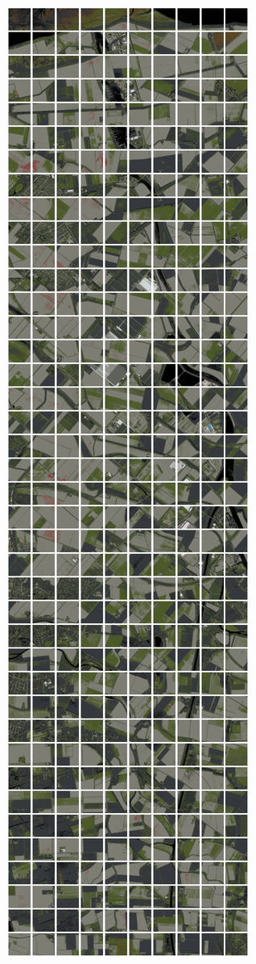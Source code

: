 <html>
<div>
<img src="https://github.com/HakkaTjakka/NL_TILE_MAP/blob/main/18/605/-1039/r.6050.-10390.png" height="44" width="44">
<img src="https://github.com/HakkaTjakka/NL_TILE_MAP/blob/main/18/605/-1039/r.6051.-10390.png" height="44" width="44">
<img src="https://github.com/HakkaTjakka/NL_TILE_MAP/blob/main/18/605/-1039/r.6052.-10390.png" height="44" width="44">
<img src="https://github.com/HakkaTjakka/NL_TILE_MAP/blob/main/18/605/-1039/r.6053.-10390.png" height="44" width="44">
<img src="https://github.com/HakkaTjakka/NL_TILE_MAP/blob/main/18/605/-1039/r.6054.-10390.png" height="44" width="44">
<img src="https://github.com/HakkaTjakka/NL_TILE_MAP/blob/main/18/605/-1039/r.6055.-10390.png" height="44" width="44">
<img src="https://github.com/HakkaTjakka/NL_TILE_MAP/blob/main/18/605/-1039/r.6056.-10390.png" height="44" width="44">
<img src="https://github.com/HakkaTjakka/NL_TILE_MAP/blob/main/18/605/-1039/r.6057.-10390.png" height="44" width="44">
<img src="https://github.com/HakkaTjakka/NL_TILE_MAP/blob/main/18/605/-1039/r.6058.-10390.png" height="44" width="44">
<img src="https://github.com/HakkaTjakka/NL_TILE_MAP/blob/main/18/605/-1039/r.6059.-10390.png" height="44" width="44">
<img src="https://github.com/HakkaTjakka/NL_TILE_MAP/blob/main/18/606/-1039/r.6060.-10390.png" height="44" width="44">
<img src="https://github.com/HakkaTjakka/NL_TILE_MAP/blob/main/18/606/-1039/r.6061.-10390.png" height="44" width="44">
<img src="https://github.com/HakkaTjakka/NL_TILE_MAP/blob/main/18/606/-1039/r.6062.-10390.png" height="44" width="44">
<img src="https://github.com/HakkaTjakka/NL_TILE_MAP/blob/main/18/606/-1039/r.6063.-10390.png" height="44" width="44">
<img src="https://github.com/HakkaTjakka/NL_TILE_MAP/blob/main/18/606/-1039/r.6064.-10390.png" height="44" width="44">
<img src="https://github.com/HakkaTjakka/NL_TILE_MAP/blob/main/18/606/-1039/r.6065.-10390.png" height="44" width="44">
<img src="https://github.com/HakkaTjakka/NL_TILE_MAP/blob/main/18/606/-1039/r.6066.-10390.png" height="44" width="44">
<img src="https://github.com/HakkaTjakka/NL_TILE_MAP/blob/main/18/606/-1039/r.6067.-10390.png" height="44" width="44">
<img src="https://github.com/HakkaTjakka/NL_TILE_MAP/blob/main/18/606/-1039/r.6068.-10390.png" height="44" width="44">
<img src="https://github.com/HakkaTjakka/NL_TILE_MAP/blob/main/18/606/-1039/r.6069.-10390.png" height="44" width="44">
<br>
<img src="https://github.com/HakkaTjakka/NL_TILE_MAP/blob/main/18/605/-1039/r.6050.-10389.png" height="44" width="44">
<img src="https://github.com/HakkaTjakka/NL_TILE_MAP/blob/main/18/605/-1039/r.6051.-10389.png" height="44" width="44">
<img src="https://github.com/HakkaTjakka/NL_TILE_MAP/blob/main/18/605/-1039/r.6052.-10389.png" height="44" width="44">
<img src="https://github.com/HakkaTjakka/NL_TILE_MAP/blob/main/18/605/-1039/r.6053.-10389.png" height="44" width="44">
<img src="https://github.com/HakkaTjakka/NL_TILE_MAP/blob/main/18/605/-1039/r.6054.-10389.png" height="44" width="44">
<img src="https://github.com/HakkaTjakka/NL_TILE_MAP/blob/main/18/605/-1039/r.6055.-10389.png" height="44" width="44">
<img src="https://github.com/HakkaTjakka/NL_TILE_MAP/blob/main/18/605/-1039/r.6056.-10389.png" height="44" width="44">
<img src="https://github.com/HakkaTjakka/NL_TILE_MAP/blob/main/18/605/-1039/r.6057.-10389.png" height="44" width="44">
<img src="https://github.com/HakkaTjakka/NL_TILE_MAP/blob/main/18/605/-1039/r.6058.-10389.png" height="44" width="44">
<img src="https://github.com/HakkaTjakka/NL_TILE_MAP/blob/main/18/605/-1039/r.6059.-10389.png" height="44" width="44">
<img src="https://github.com/HakkaTjakka/NL_TILE_MAP/blob/main/18/606/-1039/r.6060.-10389.png" height="44" width="44">
<img src="https://github.com/HakkaTjakka/NL_TILE_MAP/blob/main/18/606/-1039/r.6061.-10389.png" height="44" width="44">
<img src="https://github.com/HakkaTjakka/NL_TILE_MAP/blob/main/18/606/-1039/r.6062.-10389.png" height="44" width="44">
<img src="https://github.com/HakkaTjakka/NL_TILE_MAP/blob/main/18/606/-1039/r.6063.-10389.png" height="44" width="44">
<img src="https://github.com/HakkaTjakka/NL_TILE_MAP/blob/main/18/606/-1039/r.6064.-10389.png" height="44" width="44">
<img src="https://github.com/HakkaTjakka/NL_TILE_MAP/blob/main/18/606/-1039/r.6065.-10389.png" height="44" width="44">
<img src="https://github.com/HakkaTjakka/NL_TILE_MAP/blob/main/18/606/-1039/r.6066.-10389.png" height="44" width="44">
<img src="https://github.com/HakkaTjakka/NL_TILE_MAP/blob/main/18/606/-1039/r.6067.-10389.png" height="44" width="44">
<img src="https://github.com/HakkaTjakka/NL_TILE_MAP/blob/main/18/606/-1039/r.6068.-10389.png" height="44" width="44">
<img src="https://github.com/HakkaTjakka/NL_TILE_MAP/blob/main/18/606/-1039/r.6069.-10389.png" height="44" width="44">
<br>
<img src="https://github.com/HakkaTjakka/NL_TILE_MAP/blob/main/18/605/-1039/r.6050.-10388.png" height="44" width="44">
<img src="https://github.com/HakkaTjakka/NL_TILE_MAP/blob/main/18/605/-1039/r.6051.-10388.png" height="44" width="44">
<img src="https://github.com/HakkaTjakka/NL_TILE_MAP/blob/main/18/605/-1039/r.6052.-10388.png" height="44" width="44">
<img src="https://github.com/HakkaTjakka/NL_TILE_MAP/blob/main/18/605/-1039/r.6053.-10388.png" height="44" width="44">
<img src="https://github.com/HakkaTjakka/NL_TILE_MAP/blob/main/18/605/-1039/r.6054.-10388.png" height="44" width="44">
<img src="https://github.com/HakkaTjakka/NL_TILE_MAP/blob/main/18/605/-1039/r.6055.-10388.png" height="44" width="44">
<img src="https://github.com/HakkaTjakka/NL_TILE_MAP/blob/main/18/605/-1039/r.6056.-10388.png" height="44" width="44">
<img src="https://github.com/HakkaTjakka/NL_TILE_MAP/blob/main/18/605/-1039/r.6057.-10388.png" height="44" width="44">
<img src="https://github.com/HakkaTjakka/NL_TILE_MAP/blob/main/18/605/-1039/r.6058.-10388.png" height="44" width="44">
<img src="https://github.com/HakkaTjakka/NL_TILE_MAP/blob/main/18/605/-1039/r.6059.-10388.png" height="44" width="44">
<img src="https://github.com/HakkaTjakka/NL_TILE_MAP/blob/main/18/606/-1039/r.6060.-10388.png" height="44" width="44">
<img src="https://github.com/HakkaTjakka/NL_TILE_MAP/blob/main/18/606/-1039/r.6061.-10388.png" height="44" width="44">
<img src="https://github.com/HakkaTjakka/NL_TILE_MAP/blob/main/18/606/-1039/r.6062.-10388.png" height="44" width="44">
<img src="https://github.com/HakkaTjakka/NL_TILE_MAP/blob/main/18/606/-1039/r.6063.-10388.png" height="44" width="44">
<img src="https://github.com/HakkaTjakka/NL_TILE_MAP/blob/main/18/606/-1039/r.6064.-10388.png" height="44" width="44">
<img src="https://github.com/HakkaTjakka/NL_TILE_MAP/blob/main/18/606/-1039/r.6065.-10388.png" height="44" width="44">
<img src="https://github.com/HakkaTjakka/NL_TILE_MAP/blob/main/18/606/-1039/r.6066.-10388.png" height="44" width="44">
<img src="https://github.com/HakkaTjakka/NL_TILE_MAP/blob/main/18/606/-1039/r.6067.-10388.png" height="44" width="44">
<img src="https://github.com/HakkaTjakka/NL_TILE_MAP/blob/main/18/606/-1039/r.6068.-10388.png" height="44" width="44">
<img src="https://github.com/HakkaTjakka/NL_TILE_MAP/blob/main/18/606/-1039/r.6069.-10388.png" height="44" width="44">
<br>
<img src="https://github.com/HakkaTjakka/NL_TILE_MAP/blob/main/18/605/-1039/r.6050.-10387.png" height="44" width="44">
<img src="https://github.com/HakkaTjakka/NL_TILE_MAP/blob/main/18/605/-1039/r.6051.-10387.png" height="44" width="44">
<img src="https://github.com/HakkaTjakka/NL_TILE_MAP/blob/main/18/605/-1039/r.6052.-10387.png" height="44" width="44">
<img src="https://github.com/HakkaTjakka/NL_TILE_MAP/blob/main/18/605/-1039/r.6053.-10387.png" height="44" width="44">
<img src="https://github.com/HakkaTjakka/NL_TILE_MAP/blob/main/18/605/-1039/r.6054.-10387.png" height="44" width="44">
<img src="https://github.com/HakkaTjakka/NL_TILE_MAP/blob/main/18/605/-1039/r.6055.-10387.png" height="44" width="44">
<img src="https://github.com/HakkaTjakka/NL_TILE_MAP/blob/main/18/605/-1039/r.6056.-10387.png" height="44" width="44">
<img src="https://github.com/HakkaTjakka/NL_TILE_MAP/blob/main/18/605/-1039/r.6057.-10387.png" height="44" width="44">
<img src="https://github.com/HakkaTjakka/NL_TILE_MAP/blob/main/18/605/-1039/r.6058.-10387.png" height="44" width="44">
<img src="https://github.com/HakkaTjakka/NL_TILE_MAP/blob/main/18/605/-1039/r.6059.-10387.png" height="44" width="44">
<img src="https://github.com/HakkaTjakka/NL_TILE_MAP/blob/main/18/606/-1039/r.6060.-10387.png" height="44" width="44">
<img src="https://github.com/HakkaTjakka/NL_TILE_MAP/blob/main/18/606/-1039/r.6061.-10387.png" height="44" width="44">
<img src="https://github.com/HakkaTjakka/NL_TILE_MAP/blob/main/18/606/-1039/r.6062.-10387.png" height="44" width="44">
<img src="https://github.com/HakkaTjakka/NL_TILE_MAP/blob/main/18/606/-1039/r.6063.-10387.png" height="44" width="44">
<img src="https://github.com/HakkaTjakka/NL_TILE_MAP/blob/main/18/606/-1039/r.6064.-10387.png" height="44" width="44">
<img src="https://github.com/HakkaTjakka/NL_TILE_MAP/blob/main/18/606/-1039/r.6065.-10387.png" height="44" width="44">
<img src="https://github.com/HakkaTjakka/NL_TILE_MAP/blob/main/18/606/-1039/r.6066.-10387.png" height="44" width="44">
<img src="https://github.com/HakkaTjakka/NL_TILE_MAP/blob/main/18/606/-1039/r.6067.-10387.png" height="44" width="44">
<img src="https://github.com/HakkaTjakka/NL_TILE_MAP/blob/main/18/606/-1039/r.6068.-10387.png" height="44" width="44">
<img src="https://github.com/HakkaTjakka/NL_TILE_MAP/blob/main/18/606/-1039/r.6069.-10387.png" height="44" width="44">
<br>
<img src="https://github.com/HakkaTjakka/NL_TILE_MAP/blob/main/18/605/-1039/r.6050.-10386.png" height="44" width="44">
<img src="https://github.com/HakkaTjakka/NL_TILE_MAP/blob/main/18/605/-1039/r.6051.-10386.png" height="44" width="44">
<img src="https://github.com/HakkaTjakka/NL_TILE_MAP/blob/main/18/605/-1039/r.6052.-10386.png" height="44" width="44">
<img src="https://github.com/HakkaTjakka/NL_TILE_MAP/blob/main/18/605/-1039/r.6053.-10386.png" height="44" width="44">
<img src="https://github.com/HakkaTjakka/NL_TILE_MAP/blob/main/18/605/-1039/r.6054.-10386.png" height="44" width="44">
<img src="https://github.com/HakkaTjakka/NL_TILE_MAP/blob/main/18/605/-1039/r.6055.-10386.png" height="44" width="44">
<img src="https://github.com/HakkaTjakka/NL_TILE_MAP/blob/main/18/605/-1039/r.6056.-10386.png" height="44" width="44">
<img src="https://github.com/HakkaTjakka/NL_TILE_MAP/blob/main/18/605/-1039/r.6057.-10386.png" height="44" width="44">
<img src="https://github.com/HakkaTjakka/NL_TILE_MAP/blob/main/18/605/-1039/r.6058.-10386.png" height="44" width="44">
<img src="https://github.com/HakkaTjakka/NL_TILE_MAP/blob/main/18/605/-1039/r.6059.-10386.png" height="44" width="44">
<img src="https://github.com/HakkaTjakka/NL_TILE_MAP/blob/main/18/606/-1039/r.6060.-10386.png" height="44" width="44">
<img src="https://github.com/HakkaTjakka/NL_TILE_MAP/blob/main/18/606/-1039/r.6061.-10386.png" height="44" width="44">
<img src="https://github.com/HakkaTjakka/NL_TILE_MAP/blob/main/18/606/-1039/r.6062.-10386.png" height="44" width="44">
<img src="https://github.com/HakkaTjakka/NL_TILE_MAP/blob/main/18/606/-1039/r.6063.-10386.png" height="44" width="44">
<img src="https://github.com/HakkaTjakka/NL_TILE_MAP/blob/main/18/606/-1039/r.6064.-10386.png" height="44" width="44">
<img src="https://github.com/HakkaTjakka/NL_TILE_MAP/blob/main/18/606/-1039/r.6065.-10386.png" height="44" width="44">
<img src="https://github.com/HakkaTjakka/NL_TILE_MAP/blob/main/18/606/-1039/r.6066.-10386.png" height="44" width="44">
<img src="https://github.com/HakkaTjakka/NL_TILE_MAP/blob/main/18/606/-1039/r.6067.-10386.png" height="44" width="44">
<img src="https://github.com/HakkaTjakka/NL_TILE_MAP/blob/main/18/606/-1039/r.6068.-10386.png" height="44" width="44">
<img src="https://github.com/HakkaTjakka/NL_TILE_MAP/blob/main/18/606/-1039/r.6069.-10386.png" height="44" width="44">
<br>
<img src="https://github.com/HakkaTjakka/NL_TILE_MAP/blob/main/18/605/-1039/r.6050.-10385.png" height="44" width="44">
<img src="https://github.com/HakkaTjakka/NL_TILE_MAP/blob/main/18/605/-1039/r.6051.-10385.png" height="44" width="44">
<img src="https://github.com/HakkaTjakka/NL_TILE_MAP/blob/main/18/605/-1039/r.6052.-10385.png" height="44" width="44">
<img src="https://github.com/HakkaTjakka/NL_TILE_MAP/blob/main/18/605/-1039/r.6053.-10385.png" height="44" width="44">
<img src="https://github.com/HakkaTjakka/NL_TILE_MAP/blob/main/18/605/-1039/r.6054.-10385.png" height="44" width="44">
<img src="https://github.com/HakkaTjakka/NL_TILE_MAP/blob/main/18/605/-1039/r.6055.-10385.png" height="44" width="44">
<img src="https://github.com/HakkaTjakka/NL_TILE_MAP/blob/main/18/605/-1039/r.6056.-10385.png" height="44" width="44">
<img src="https://github.com/HakkaTjakka/NL_TILE_MAP/blob/main/18/605/-1039/r.6057.-10385.png" height="44" width="44">
<img src="https://github.com/HakkaTjakka/NL_TILE_MAP/blob/main/18/605/-1039/r.6058.-10385.png" height="44" width="44">
<img src="https://github.com/HakkaTjakka/NL_TILE_MAP/blob/main/18/605/-1039/r.6059.-10385.png" height="44" width="44">
<img src="https://github.com/HakkaTjakka/NL_TILE_MAP/blob/main/18/606/-1039/r.6060.-10385.png" height="44" width="44">
<img src="https://github.com/HakkaTjakka/NL_TILE_MAP/blob/main/18/606/-1039/r.6061.-10385.png" height="44" width="44">
<img src="https://github.com/HakkaTjakka/NL_TILE_MAP/blob/main/18/606/-1039/r.6062.-10385.png" height="44" width="44">
<img src="https://github.com/HakkaTjakka/NL_TILE_MAP/blob/main/18/606/-1039/r.6063.-10385.png" height="44" width="44">
<img src="https://github.com/HakkaTjakka/NL_TILE_MAP/blob/main/18/606/-1039/r.6064.-10385.png" height="44" width="44">
<img src="https://github.com/HakkaTjakka/NL_TILE_MAP/blob/main/18/606/-1039/r.6065.-10385.png" height="44" width="44">
<img src="https://github.com/HakkaTjakka/NL_TILE_MAP/blob/main/18/606/-1039/r.6066.-10385.png" height="44" width="44">
<img src="https://github.com/HakkaTjakka/NL_TILE_MAP/blob/main/18/606/-1039/r.6067.-10385.png" height="44" width="44">
<img src="https://github.com/HakkaTjakka/NL_TILE_MAP/blob/main/18/606/-1039/r.6068.-10385.png" height="44" width="44">
<img src="https://github.com/HakkaTjakka/NL_TILE_MAP/blob/main/18/606/-1039/r.6069.-10385.png" height="44" width="44">
<br>
<img src="https://github.com/HakkaTjakka/NL_TILE_MAP/blob/main/18/605/-1039/r.6050.-10384.png" height="44" width="44">
<img src="https://github.com/HakkaTjakka/NL_TILE_MAP/blob/main/18/605/-1039/r.6051.-10384.png" height="44" width="44">
<img src="https://github.com/HakkaTjakka/NL_TILE_MAP/blob/main/18/605/-1039/r.6052.-10384.png" height="44" width="44">
<img src="https://github.com/HakkaTjakka/NL_TILE_MAP/blob/main/18/605/-1039/r.6053.-10384.png" height="44" width="44">
<img src="https://github.com/HakkaTjakka/NL_TILE_MAP/blob/main/18/605/-1039/r.6054.-10384.png" height="44" width="44">
<img src="https://github.com/HakkaTjakka/NL_TILE_MAP/blob/main/18/605/-1039/r.6055.-10384.png" height="44" width="44">
<img src="https://github.com/HakkaTjakka/NL_TILE_MAP/blob/main/18/605/-1039/r.6056.-10384.png" height="44" width="44">
<img src="https://github.com/HakkaTjakka/NL_TILE_MAP/blob/main/18/605/-1039/r.6057.-10384.png" height="44" width="44">
<img src="https://github.com/HakkaTjakka/NL_TILE_MAP/blob/main/18/605/-1039/r.6058.-10384.png" height="44" width="44">
<img src="https://github.com/HakkaTjakka/NL_TILE_MAP/blob/main/18/605/-1039/r.6059.-10384.png" height="44" width="44">
<img src="https://github.com/HakkaTjakka/NL_TILE_MAP/blob/main/18/606/-1039/r.6060.-10384.png" height="44" width="44">
<img src="https://github.com/HakkaTjakka/NL_TILE_MAP/blob/main/18/606/-1039/r.6061.-10384.png" height="44" width="44">
<img src="https://github.com/HakkaTjakka/NL_TILE_MAP/blob/main/18/606/-1039/r.6062.-10384.png" height="44" width="44">
<img src="https://github.com/HakkaTjakka/NL_TILE_MAP/blob/main/18/606/-1039/r.6063.-10384.png" height="44" width="44">
<img src="https://github.com/HakkaTjakka/NL_TILE_MAP/blob/main/18/606/-1039/r.6064.-10384.png" height="44" width="44">
<img src="https://github.com/HakkaTjakka/NL_TILE_MAP/blob/main/18/606/-1039/r.6065.-10384.png" height="44" width="44">
<img src="https://github.com/HakkaTjakka/NL_TILE_MAP/blob/main/18/606/-1039/r.6066.-10384.png" height="44" width="44">
<img src="https://github.com/HakkaTjakka/NL_TILE_MAP/blob/main/18/606/-1039/r.6067.-10384.png" height="44" width="44">
<img src="https://github.com/HakkaTjakka/NL_TILE_MAP/blob/main/18/606/-1039/r.6068.-10384.png" height="44" width="44">
<img src="https://github.com/HakkaTjakka/NL_TILE_MAP/blob/main/18/606/-1039/r.6069.-10384.png" height="44" width="44">
<br>
<img src="https://github.com/HakkaTjakka/NL_TILE_MAP/blob/main/18/605/-1039/r.6050.-10383.png" height="44" width="44">
<img src="https://github.com/HakkaTjakka/NL_TILE_MAP/blob/main/18/605/-1039/r.6051.-10383.png" height="44" width="44">
<img src="https://github.com/HakkaTjakka/NL_TILE_MAP/blob/main/18/605/-1039/r.6052.-10383.png" height="44" width="44">
<img src="https://github.com/HakkaTjakka/NL_TILE_MAP/blob/main/18/605/-1039/r.6053.-10383.png" height="44" width="44">
<img src="https://github.com/HakkaTjakka/NL_TILE_MAP/blob/main/18/605/-1039/r.6054.-10383.png" height="44" width="44">
<img src="https://github.com/HakkaTjakka/NL_TILE_MAP/blob/main/18/605/-1039/r.6055.-10383.png" height="44" width="44">
<img src="https://github.com/HakkaTjakka/NL_TILE_MAP/blob/main/18/605/-1039/r.6056.-10383.png" height="44" width="44">
<img src="https://github.com/HakkaTjakka/NL_TILE_MAP/blob/main/18/605/-1039/r.6057.-10383.png" height="44" width="44">
<img src="https://github.com/HakkaTjakka/NL_TILE_MAP/blob/main/18/605/-1039/r.6058.-10383.png" height="44" width="44">
<img src="https://github.com/HakkaTjakka/NL_TILE_MAP/blob/main/18/605/-1039/r.6059.-10383.png" height="44" width="44">
<img src="https://github.com/HakkaTjakka/NL_TILE_MAP/blob/main/18/606/-1039/r.6060.-10383.png" height="44" width="44">
<img src="https://github.com/HakkaTjakka/NL_TILE_MAP/blob/main/18/606/-1039/r.6061.-10383.png" height="44" width="44">
<img src="https://github.com/HakkaTjakka/NL_TILE_MAP/blob/main/18/606/-1039/r.6062.-10383.png" height="44" width="44">
<img src="https://github.com/HakkaTjakka/NL_TILE_MAP/blob/main/18/606/-1039/r.6063.-10383.png" height="44" width="44">
<img src="https://github.com/HakkaTjakka/NL_TILE_MAP/blob/main/18/606/-1039/r.6064.-10383.png" height="44" width="44">
<img src="https://github.com/HakkaTjakka/NL_TILE_MAP/blob/main/18/606/-1039/r.6065.-10383.png" height="44" width="44">
<img src="https://github.com/HakkaTjakka/NL_TILE_MAP/blob/main/18/606/-1039/r.6066.-10383.png" height="44" width="44">
<img src="https://github.com/HakkaTjakka/NL_TILE_MAP/blob/main/18/606/-1039/r.6067.-10383.png" height="44" width="44">
<img src="https://github.com/HakkaTjakka/NL_TILE_MAP/blob/main/18/606/-1039/r.6068.-10383.png" height="44" width="44">
<img src="https://github.com/HakkaTjakka/NL_TILE_MAP/blob/main/18/606/-1039/r.6069.-10383.png" height="44" width="44">
<br>
<img src="https://github.com/HakkaTjakka/NL_TILE_MAP/blob/main/18/605/-1039/r.6050.-10382.png" height="44" width="44">
<img src="https://github.com/HakkaTjakka/NL_TILE_MAP/blob/main/18/605/-1039/r.6051.-10382.png" height="44" width="44">
<img src="https://github.com/HakkaTjakka/NL_TILE_MAP/blob/main/18/605/-1039/r.6052.-10382.png" height="44" width="44">
<img src="https://github.com/HakkaTjakka/NL_TILE_MAP/blob/main/18/605/-1039/r.6053.-10382.png" height="44" width="44">
<img src="https://github.com/HakkaTjakka/NL_TILE_MAP/blob/main/18/605/-1039/r.6054.-10382.png" height="44" width="44">
<img src="https://github.com/HakkaTjakka/NL_TILE_MAP/blob/main/18/605/-1039/r.6055.-10382.png" height="44" width="44">
<img src="https://github.com/HakkaTjakka/NL_TILE_MAP/blob/main/18/605/-1039/r.6056.-10382.png" height="44" width="44">
<img src="https://github.com/HakkaTjakka/NL_TILE_MAP/blob/main/18/605/-1039/r.6057.-10382.png" height="44" width="44">
<img src="https://github.com/HakkaTjakka/NL_TILE_MAP/blob/main/18/605/-1039/r.6058.-10382.png" height="44" width="44">
<img src="https://github.com/HakkaTjakka/NL_TILE_MAP/blob/main/18/605/-1039/r.6059.-10382.png" height="44" width="44">
<img src="https://github.com/HakkaTjakka/NL_TILE_MAP/blob/main/18/606/-1039/r.6060.-10382.png" height="44" width="44">
<img src="https://github.com/HakkaTjakka/NL_TILE_MAP/blob/main/18/606/-1039/r.6061.-10382.png" height="44" width="44">
<img src="https://github.com/HakkaTjakka/NL_TILE_MAP/blob/main/18/606/-1039/r.6062.-10382.png" height="44" width="44">
<img src="https://github.com/HakkaTjakka/NL_TILE_MAP/blob/main/18/606/-1039/r.6063.-10382.png" height="44" width="44">
<img src="https://github.com/HakkaTjakka/NL_TILE_MAP/blob/main/18/606/-1039/r.6064.-10382.png" height="44" width="44">
<img src="https://github.com/HakkaTjakka/NL_TILE_MAP/blob/main/18/606/-1039/r.6065.-10382.png" height="44" width="44">
<img src="https://github.com/HakkaTjakka/NL_TILE_MAP/blob/main/18/606/-1039/r.6066.-10382.png" height="44" width="44">
<img src="https://github.com/HakkaTjakka/NL_TILE_MAP/blob/main/18/606/-1039/r.6067.-10382.png" height="44" width="44">
<img src="https://github.com/HakkaTjakka/NL_TILE_MAP/blob/main/18/606/-1039/r.6068.-10382.png" height="44" width="44">
<img src="https://github.com/HakkaTjakka/NL_TILE_MAP/blob/main/18/606/-1039/r.6069.-10382.png" height="44" width="44">
<br>
<img src="https://github.com/HakkaTjakka/NL_TILE_MAP/blob/main/18/605/-1039/r.6050.-10381.png" height="44" width="44">
<img src="https://github.com/HakkaTjakka/NL_TILE_MAP/blob/main/18/605/-1039/r.6051.-10381.png" height="44" width="44">
<img src="https://github.com/HakkaTjakka/NL_TILE_MAP/blob/main/18/605/-1039/r.6052.-10381.png" height="44" width="44">
<img src="https://github.com/HakkaTjakka/NL_TILE_MAP/blob/main/18/605/-1039/r.6053.-10381.png" height="44" width="44">
<img src="https://github.com/HakkaTjakka/NL_TILE_MAP/blob/main/18/605/-1039/r.6054.-10381.png" height="44" width="44">
<img src="https://github.com/HakkaTjakka/NL_TILE_MAP/blob/main/18/605/-1039/r.6055.-10381.png" height="44" width="44">
<img src="https://github.com/HakkaTjakka/NL_TILE_MAP/blob/main/18/605/-1039/r.6056.-10381.png" height="44" width="44">
<img src="https://github.com/HakkaTjakka/NL_TILE_MAP/blob/main/18/605/-1039/r.6057.-10381.png" height="44" width="44">
<img src="https://github.com/HakkaTjakka/NL_TILE_MAP/blob/main/18/605/-1039/r.6058.-10381.png" height="44" width="44">
<img src="https://github.com/HakkaTjakka/NL_TILE_MAP/blob/main/18/605/-1039/r.6059.-10381.png" height="44" width="44">
<img src="https://github.com/HakkaTjakka/NL_TILE_MAP/blob/main/18/606/-1039/r.6060.-10381.png" height="44" width="44">
<img src="https://github.com/HakkaTjakka/NL_TILE_MAP/blob/main/18/606/-1039/r.6061.-10381.png" height="44" width="44">
<img src="https://github.com/HakkaTjakka/NL_TILE_MAP/blob/main/18/606/-1039/r.6062.-10381.png" height="44" width="44">
<img src="https://github.com/HakkaTjakka/NL_TILE_MAP/blob/main/18/606/-1039/r.6063.-10381.png" height="44" width="44">
<img src="https://github.com/HakkaTjakka/NL_TILE_MAP/blob/main/18/606/-1039/r.6064.-10381.png" height="44" width="44">
<img src="https://github.com/HakkaTjakka/NL_TILE_MAP/blob/main/18/606/-1039/r.6065.-10381.png" height="44" width="44">
<img src="https://github.com/HakkaTjakka/NL_TILE_MAP/blob/main/18/606/-1039/r.6066.-10381.png" height="44" width="44">
<img src="https://github.com/HakkaTjakka/NL_TILE_MAP/blob/main/18/606/-1039/r.6067.-10381.png" height="44" width="44">
<img src="https://github.com/HakkaTjakka/NL_TILE_MAP/blob/main/18/606/-1039/r.6068.-10381.png" height="44" width="44">
<img src="https://github.com/HakkaTjakka/NL_TILE_MAP/blob/main/18/606/-1039/r.6069.-10381.png" height="44" width="44">
<br>
<img src="https://github.com/HakkaTjakka/NL_TILE_MAP/blob/main/18/605/-1038/r.6050.-10380.png" height="44" width="44">
<img src="https://github.com/HakkaTjakka/NL_TILE_MAP/blob/main/18/605/-1038/r.6051.-10380.png" height="44" width="44">
<img src="https://github.com/HakkaTjakka/NL_TILE_MAP/blob/main/18/605/-1038/r.6052.-10380.png" height="44" width="44">
<img src="https://github.com/HakkaTjakka/NL_TILE_MAP/blob/main/18/605/-1038/r.6053.-10380.png" height="44" width="44">
<img src="https://github.com/HakkaTjakka/NL_TILE_MAP/blob/main/18/605/-1038/r.6054.-10380.png" height="44" width="44">
<img src="https://github.com/HakkaTjakka/NL_TILE_MAP/blob/main/18/605/-1038/r.6055.-10380.png" height="44" width="44">
<img src="https://github.com/HakkaTjakka/NL_TILE_MAP/blob/main/18/605/-1038/r.6056.-10380.png" height="44" width="44">
<img src="https://github.com/HakkaTjakka/NL_TILE_MAP/blob/main/18/605/-1038/r.6057.-10380.png" height="44" width="44">
<img src="https://github.com/HakkaTjakka/NL_TILE_MAP/blob/main/18/605/-1038/r.6058.-10380.png" height="44" width="44">
<img src="https://github.com/HakkaTjakka/NL_TILE_MAP/blob/main/18/605/-1038/r.6059.-10380.png" height="44" width="44">
<img src="https://github.com/HakkaTjakka/NL_TILE_MAP/blob/main/18/606/-1038/r.6060.-10380.png" height="44" width="44">
<img src="https://github.com/HakkaTjakka/NL_TILE_MAP/blob/main/18/606/-1038/r.6061.-10380.png" height="44" width="44">
<img src="https://github.com/HakkaTjakka/NL_TILE_MAP/blob/main/18/606/-1038/r.6062.-10380.png" height="44" width="44">
<img src="https://github.com/HakkaTjakka/NL_TILE_MAP/blob/main/18/606/-1038/r.6063.-10380.png" height="44" width="44">
<img src="https://github.com/HakkaTjakka/NL_TILE_MAP/blob/main/18/606/-1038/r.6064.-10380.png" height="44" width="44">
<img src="https://github.com/HakkaTjakka/NL_TILE_MAP/blob/main/18/606/-1038/r.6065.-10380.png" height="44" width="44">
<img src="https://github.com/HakkaTjakka/NL_TILE_MAP/blob/main/18/606/-1038/r.6066.-10380.png" height="44" width="44">
<img src="https://github.com/HakkaTjakka/NL_TILE_MAP/blob/main/18/606/-1038/r.6067.-10380.png" height="44" width="44">
<img src="https://github.com/HakkaTjakka/NL_TILE_MAP/blob/main/18/606/-1038/r.6068.-10380.png" height="44" width="44">
<img src="https://github.com/HakkaTjakka/NL_TILE_MAP/blob/main/18/606/-1038/r.6069.-10380.png" height="44" width="44">
<br>
<img src="https://github.com/HakkaTjakka/NL_TILE_MAP/blob/main/18/605/-1038/r.6050.-10379.png" height="44" width="44">
<img src="https://github.com/HakkaTjakka/NL_TILE_MAP/blob/main/18/605/-1038/r.6051.-10379.png" height="44" width="44">
<img src="https://github.com/HakkaTjakka/NL_TILE_MAP/blob/main/18/605/-1038/r.6052.-10379.png" height="44" width="44">
<img src="https://github.com/HakkaTjakka/NL_TILE_MAP/blob/main/18/605/-1038/r.6053.-10379.png" height="44" width="44">
<img src="https://github.com/HakkaTjakka/NL_TILE_MAP/blob/main/18/605/-1038/r.6054.-10379.png" height="44" width="44">
<img src="https://github.com/HakkaTjakka/NL_TILE_MAP/blob/main/18/605/-1038/r.6055.-10379.png" height="44" width="44">
<img src="https://github.com/HakkaTjakka/NL_TILE_MAP/blob/main/18/605/-1038/r.6056.-10379.png" height="44" width="44">
<img src="https://github.com/HakkaTjakka/NL_TILE_MAP/blob/main/18/605/-1038/r.6057.-10379.png" height="44" width="44">
<img src="https://github.com/HakkaTjakka/NL_TILE_MAP/blob/main/18/605/-1038/r.6058.-10379.png" height="44" width="44">
<img src="https://github.com/HakkaTjakka/NL_TILE_MAP/blob/main/18/605/-1038/r.6059.-10379.png" height="44" width="44">
<img src="https://github.com/HakkaTjakka/NL_TILE_MAP/blob/main/18/606/-1038/r.6060.-10379.png" height="44" width="44">
<img src="https://github.com/HakkaTjakka/NL_TILE_MAP/blob/main/18/606/-1038/r.6061.-10379.png" height="44" width="44">
<img src="https://github.com/HakkaTjakka/NL_TILE_MAP/blob/main/18/606/-1038/r.6062.-10379.png" height="44" width="44">
<img src="https://github.com/HakkaTjakka/NL_TILE_MAP/blob/main/18/606/-1038/r.6063.-10379.png" height="44" width="44">
<img src="https://github.com/HakkaTjakka/NL_TILE_MAP/blob/main/18/606/-1038/r.6064.-10379.png" height="44" width="44">
<img src="https://github.com/HakkaTjakka/NL_TILE_MAP/blob/main/18/606/-1038/r.6065.-10379.png" height="44" width="44">
<img src="https://github.com/HakkaTjakka/NL_TILE_MAP/blob/main/18/606/-1038/r.6066.-10379.png" height="44" width="44">
<img src="https://github.com/HakkaTjakka/NL_TILE_MAP/blob/main/18/606/-1038/r.6067.-10379.png" height="44" width="44">
<img src="https://github.com/HakkaTjakka/NL_TILE_MAP/blob/main/18/606/-1038/r.6068.-10379.png" height="44" width="44">
<img src="https://github.com/HakkaTjakka/NL_TILE_MAP/blob/main/18/606/-1038/r.6069.-10379.png" height="44" width="44">
<br>
<img src="https://github.com/HakkaTjakka/NL_TILE_MAP/blob/main/18/605/-1038/r.6050.-10378.png" height="44" width="44">
<img src="https://github.com/HakkaTjakka/NL_TILE_MAP/blob/main/18/605/-1038/r.6051.-10378.png" height="44" width="44">
<img src="https://github.com/HakkaTjakka/NL_TILE_MAP/blob/main/18/605/-1038/r.6052.-10378.png" height="44" width="44">
<img src="https://github.com/HakkaTjakka/NL_TILE_MAP/blob/main/18/605/-1038/r.6053.-10378.png" height="44" width="44">
<img src="https://github.com/HakkaTjakka/NL_TILE_MAP/blob/main/18/605/-1038/r.6054.-10378.png" height="44" width="44">
<img src="https://github.com/HakkaTjakka/NL_TILE_MAP/blob/main/18/605/-1038/r.6055.-10378.png" height="44" width="44">
<img src="https://github.com/HakkaTjakka/NL_TILE_MAP/blob/main/18/605/-1038/r.6056.-10378.png" height="44" width="44">
<img src="https://github.com/HakkaTjakka/NL_TILE_MAP/blob/main/18/605/-1038/r.6057.-10378.png" height="44" width="44">
<img src="https://github.com/HakkaTjakka/NL_TILE_MAP/blob/main/18/605/-1038/r.6058.-10378.png" height="44" width="44">
<img src="https://github.com/HakkaTjakka/NL_TILE_MAP/blob/main/18/605/-1038/r.6059.-10378.png" height="44" width="44">
<img src="https://github.com/HakkaTjakka/NL_TILE_MAP/blob/main/18/606/-1038/r.6060.-10378.png" height="44" width="44">
<img src="https://github.com/HakkaTjakka/NL_TILE_MAP/blob/main/18/606/-1038/r.6061.-10378.png" height="44" width="44">
<img src="https://github.com/HakkaTjakka/NL_TILE_MAP/blob/main/18/606/-1038/r.6062.-10378.png" height="44" width="44">
<img src="https://github.com/HakkaTjakka/NL_TILE_MAP/blob/main/18/606/-1038/r.6063.-10378.png" height="44" width="44">
<img src="https://github.com/HakkaTjakka/NL_TILE_MAP/blob/main/18/606/-1038/r.6064.-10378.png" height="44" width="44">
<img src="https://github.com/HakkaTjakka/NL_TILE_MAP/blob/main/18/606/-1038/r.6065.-10378.png" height="44" width="44">
<img src="https://github.com/HakkaTjakka/NL_TILE_MAP/blob/main/18/606/-1038/r.6066.-10378.png" height="44" width="44">
<img src="https://github.com/HakkaTjakka/NL_TILE_MAP/blob/main/18/606/-1038/r.6067.-10378.png" height="44" width="44">
<img src="https://github.com/HakkaTjakka/NL_TILE_MAP/blob/main/18/606/-1038/r.6068.-10378.png" height="44" width="44">
<img src="https://github.com/HakkaTjakka/NL_TILE_MAP/blob/main/18/606/-1038/r.6069.-10378.png" height="44" width="44">
<br>
<img src="https://github.com/HakkaTjakka/NL_TILE_MAP/blob/main/18/605/-1038/r.6050.-10377.png" height="44" width="44">
<img src="https://github.com/HakkaTjakka/NL_TILE_MAP/blob/main/18/605/-1038/r.6051.-10377.png" height="44" width="44">
<img src="https://github.com/HakkaTjakka/NL_TILE_MAP/blob/main/18/605/-1038/r.6052.-10377.png" height="44" width="44">
<img src="https://github.com/HakkaTjakka/NL_TILE_MAP/blob/main/18/605/-1038/r.6053.-10377.png" height="44" width="44">
<img src="https://github.com/HakkaTjakka/NL_TILE_MAP/blob/main/18/605/-1038/r.6054.-10377.png" height="44" width="44">
<img src="https://github.com/HakkaTjakka/NL_TILE_MAP/blob/main/18/605/-1038/r.6055.-10377.png" height="44" width="44">
<img src="https://github.com/HakkaTjakka/NL_TILE_MAP/blob/main/18/605/-1038/r.6056.-10377.png" height="44" width="44">
<img src="https://github.com/HakkaTjakka/NL_TILE_MAP/blob/main/18/605/-1038/r.6057.-10377.png" height="44" width="44">
<img src="https://github.com/HakkaTjakka/NL_TILE_MAP/blob/main/18/605/-1038/r.6058.-10377.png" height="44" width="44">
<img src="https://github.com/HakkaTjakka/NL_TILE_MAP/blob/main/18/605/-1038/r.6059.-10377.png" height="44" width="44">
<img src="https://github.com/HakkaTjakka/NL_TILE_MAP/blob/main/18/606/-1038/r.6060.-10377.png" height="44" width="44">
<img src="https://github.com/HakkaTjakka/NL_TILE_MAP/blob/main/18/606/-1038/r.6061.-10377.png" height="44" width="44">
<img src="https://github.com/HakkaTjakka/NL_TILE_MAP/blob/main/18/606/-1038/r.6062.-10377.png" height="44" width="44">
<img src="https://github.com/HakkaTjakka/NL_TILE_MAP/blob/main/18/606/-1038/r.6063.-10377.png" height="44" width="44">
<img src="https://github.com/HakkaTjakka/NL_TILE_MAP/blob/main/18/606/-1038/r.6064.-10377.png" height="44" width="44">
<img src="https://github.com/HakkaTjakka/NL_TILE_MAP/blob/main/18/606/-1038/r.6065.-10377.png" height="44" width="44">
<img src="https://github.com/HakkaTjakka/NL_TILE_MAP/blob/main/18/606/-1038/r.6066.-10377.png" height="44" width="44">
<img src="https://github.com/HakkaTjakka/NL_TILE_MAP/blob/main/18/606/-1038/r.6067.-10377.png" height="44" width="44">
<img src="https://github.com/HakkaTjakka/NL_TILE_MAP/blob/main/18/606/-1038/r.6068.-10377.png" height="44" width="44">
<img src="https://github.com/HakkaTjakka/NL_TILE_MAP/blob/main/18/606/-1038/r.6069.-10377.png" height="44" width="44">
<br>
<img src="https://github.com/HakkaTjakka/NL_TILE_MAP/blob/main/18/605/-1038/r.6050.-10376.png" height="44" width="44">
<img src="https://github.com/HakkaTjakka/NL_TILE_MAP/blob/main/18/605/-1038/r.6051.-10376.png" height="44" width="44">
<img src="https://github.com/HakkaTjakka/NL_TILE_MAP/blob/main/18/605/-1038/r.6052.-10376.png" height="44" width="44">
<img src="https://github.com/HakkaTjakka/NL_TILE_MAP/blob/main/18/605/-1038/r.6053.-10376.png" height="44" width="44">
<img src="https://github.com/HakkaTjakka/NL_TILE_MAP/blob/main/18/605/-1038/r.6054.-10376.png" height="44" width="44">
<img src="https://github.com/HakkaTjakka/NL_TILE_MAP/blob/main/18/605/-1038/r.6055.-10376.png" height="44" width="44">
<img src="https://github.com/HakkaTjakka/NL_TILE_MAP/blob/main/18/605/-1038/r.6056.-10376.png" height="44" width="44">
<img src="https://github.com/HakkaTjakka/NL_TILE_MAP/blob/main/18/605/-1038/r.6057.-10376.png" height="44" width="44">
<img src="https://github.com/HakkaTjakka/NL_TILE_MAP/blob/main/18/605/-1038/r.6058.-10376.png" height="44" width="44">
<img src="https://github.com/HakkaTjakka/NL_TILE_MAP/blob/main/18/605/-1038/r.6059.-10376.png" height="44" width="44">
<img src="https://github.com/HakkaTjakka/NL_TILE_MAP/blob/main/18/606/-1038/r.6060.-10376.png" height="44" width="44">
<img src="https://github.com/HakkaTjakka/NL_TILE_MAP/blob/main/18/606/-1038/r.6061.-10376.png" height="44" width="44">
<img src="https://github.com/HakkaTjakka/NL_TILE_MAP/blob/main/18/606/-1038/r.6062.-10376.png" height="44" width="44">
<img src="https://github.com/HakkaTjakka/NL_TILE_MAP/blob/main/18/606/-1038/r.6063.-10376.png" height="44" width="44">
<img src="https://github.com/HakkaTjakka/NL_TILE_MAP/blob/main/18/606/-1038/r.6064.-10376.png" height="44" width="44">
<img src="https://github.com/HakkaTjakka/NL_TILE_MAP/blob/main/18/606/-1038/r.6065.-10376.png" height="44" width="44">
<img src="https://github.com/HakkaTjakka/NL_TILE_MAP/blob/main/18/606/-1038/r.6066.-10376.png" height="44" width="44">
<img src="https://github.com/HakkaTjakka/NL_TILE_MAP/blob/main/18/606/-1038/r.6067.-10376.png" height="44" width="44">
<img src="https://github.com/HakkaTjakka/NL_TILE_MAP/blob/main/18/606/-1038/r.6068.-10376.png" height="44" width="44">
<img src="https://github.com/HakkaTjakka/NL_TILE_MAP/blob/main/18/606/-1038/r.6069.-10376.png" height="44" width="44">
<br>
<img src="https://github.com/HakkaTjakka/NL_TILE_MAP/blob/main/18/605/-1038/r.6050.-10375.png" height="44" width="44">
<img src="https://github.com/HakkaTjakka/NL_TILE_MAP/blob/main/18/605/-1038/r.6051.-10375.png" height="44" width="44">
<img src="https://github.com/HakkaTjakka/NL_TILE_MAP/blob/main/18/605/-1038/r.6052.-10375.png" height="44" width="44">
<img src="https://github.com/HakkaTjakka/NL_TILE_MAP/blob/main/18/605/-1038/r.6053.-10375.png" height="44" width="44">
<img src="https://github.com/HakkaTjakka/NL_TILE_MAP/blob/main/18/605/-1038/r.6054.-10375.png" height="44" width="44">
<img src="https://github.com/HakkaTjakka/NL_TILE_MAP/blob/main/18/605/-1038/r.6055.-10375.png" height="44" width="44">
<img src="https://github.com/HakkaTjakka/NL_TILE_MAP/blob/main/18/605/-1038/r.6056.-10375.png" height="44" width="44">
<img src="https://github.com/HakkaTjakka/NL_TILE_MAP/blob/main/18/605/-1038/r.6057.-10375.png" height="44" width="44">
<img src="https://github.com/HakkaTjakka/NL_TILE_MAP/blob/main/18/605/-1038/r.6058.-10375.png" height="44" width="44">
<img src="https://github.com/HakkaTjakka/NL_TILE_MAP/blob/main/18/605/-1038/r.6059.-10375.png" height="44" width="44">
<img src="https://github.com/HakkaTjakka/NL_TILE_MAP/blob/main/18/606/-1038/r.6060.-10375.png" height="44" width="44">
<img src="https://github.com/HakkaTjakka/NL_TILE_MAP/blob/main/18/606/-1038/r.6061.-10375.png" height="44" width="44">
<img src="https://github.com/HakkaTjakka/NL_TILE_MAP/blob/main/18/606/-1038/r.6062.-10375.png" height="44" width="44">
<img src="https://github.com/HakkaTjakka/NL_TILE_MAP/blob/main/18/606/-1038/r.6063.-10375.png" height="44" width="44">
<img src="https://github.com/HakkaTjakka/NL_TILE_MAP/blob/main/18/606/-1038/r.6064.-10375.png" height="44" width="44">
<img src="https://github.com/HakkaTjakka/NL_TILE_MAP/blob/main/18/606/-1038/r.6065.-10375.png" height="44" width="44">
<img src="https://github.com/HakkaTjakka/NL_TILE_MAP/blob/main/18/606/-1038/r.6066.-10375.png" height="44" width="44">
<img src="https://github.com/HakkaTjakka/NL_TILE_MAP/blob/main/18/606/-1038/r.6067.-10375.png" height="44" width="44">
<img src="https://github.com/HakkaTjakka/NL_TILE_MAP/blob/main/18/606/-1038/r.6068.-10375.png" height="44" width="44">
<img src="https://github.com/HakkaTjakka/NL_TILE_MAP/blob/main/18/606/-1038/r.6069.-10375.png" height="44" width="44">
<br>
<img src="https://github.com/HakkaTjakka/NL_TILE_MAP/blob/main/18/605/-1038/r.6050.-10374.png" height="44" width="44">
<img src="https://github.com/HakkaTjakka/NL_TILE_MAP/blob/main/18/605/-1038/r.6051.-10374.png" height="44" width="44">
<img src="https://github.com/HakkaTjakka/NL_TILE_MAP/blob/main/18/605/-1038/r.6052.-10374.png" height="44" width="44">
<img src="https://github.com/HakkaTjakka/NL_TILE_MAP/blob/main/18/605/-1038/r.6053.-10374.png" height="44" width="44">
<img src="https://github.com/HakkaTjakka/NL_TILE_MAP/blob/main/18/605/-1038/r.6054.-10374.png" height="44" width="44">
<img src="https://github.com/HakkaTjakka/NL_TILE_MAP/blob/main/18/605/-1038/r.6055.-10374.png" height="44" width="44">
<img src="https://github.com/HakkaTjakka/NL_TILE_MAP/blob/main/18/605/-1038/r.6056.-10374.png" height="44" width="44">
<img src="https://github.com/HakkaTjakka/NL_TILE_MAP/blob/main/18/605/-1038/r.6057.-10374.png" height="44" width="44">
<img src="https://github.com/HakkaTjakka/NL_TILE_MAP/blob/main/18/605/-1038/r.6058.-10374.png" height="44" width="44">
<img src="https://github.com/HakkaTjakka/NL_TILE_MAP/blob/main/18/605/-1038/r.6059.-10374.png" height="44" width="44">
<img src="https://github.com/HakkaTjakka/NL_TILE_MAP/blob/main/18/606/-1038/r.6060.-10374.png" height="44" width="44">
<img src="https://github.com/HakkaTjakka/NL_TILE_MAP/blob/main/18/606/-1038/r.6061.-10374.png" height="44" width="44">
<img src="https://github.com/HakkaTjakka/NL_TILE_MAP/blob/main/18/606/-1038/r.6062.-10374.png" height="44" width="44">
<img src="https://github.com/HakkaTjakka/NL_TILE_MAP/blob/main/18/606/-1038/r.6063.-10374.png" height="44" width="44">
<img src="https://github.com/HakkaTjakka/NL_TILE_MAP/blob/main/18/606/-1038/r.6064.-10374.png" height="44" width="44">
<img src="https://github.com/HakkaTjakka/NL_TILE_MAP/blob/main/18/606/-1038/r.6065.-10374.png" height="44" width="44">
<img src="https://github.com/HakkaTjakka/NL_TILE_MAP/blob/main/18/606/-1038/r.6066.-10374.png" height="44" width="44">
<img src="https://github.com/HakkaTjakka/NL_TILE_MAP/blob/main/18/606/-1038/r.6067.-10374.png" height="44" width="44">
<img src="https://github.com/HakkaTjakka/NL_TILE_MAP/blob/main/18/606/-1038/r.6068.-10374.png" height="44" width="44">
<img src="https://github.com/HakkaTjakka/NL_TILE_MAP/blob/main/18/606/-1038/r.6069.-10374.png" height="44" width="44">
<br>
<img src="https://github.com/HakkaTjakka/NL_TILE_MAP/blob/main/18/605/-1038/r.6050.-10373.png" height="44" width="44">
<img src="https://github.com/HakkaTjakka/NL_TILE_MAP/blob/main/18/605/-1038/r.6051.-10373.png" height="44" width="44">
<img src="https://github.com/HakkaTjakka/NL_TILE_MAP/blob/main/18/605/-1038/r.6052.-10373.png" height="44" width="44">
<img src="https://github.com/HakkaTjakka/NL_TILE_MAP/blob/main/18/605/-1038/r.6053.-10373.png" height="44" width="44">
<img src="https://github.com/HakkaTjakka/NL_TILE_MAP/blob/main/18/605/-1038/r.6054.-10373.png" height="44" width="44">
<img src="https://github.com/HakkaTjakka/NL_TILE_MAP/blob/main/18/605/-1038/r.6055.-10373.png" height="44" width="44">
<img src="https://github.com/HakkaTjakka/NL_TILE_MAP/blob/main/18/605/-1038/r.6056.-10373.png" height="44" width="44">
<img src="https://github.com/HakkaTjakka/NL_TILE_MAP/blob/main/18/605/-1038/r.6057.-10373.png" height="44" width="44">
<img src="https://github.com/HakkaTjakka/NL_TILE_MAP/blob/main/18/605/-1038/r.6058.-10373.png" height="44" width="44">
<img src="https://github.com/HakkaTjakka/NL_TILE_MAP/blob/main/18/605/-1038/r.6059.-10373.png" height="44" width="44">
<img src="https://github.com/HakkaTjakka/NL_TILE_MAP/blob/main/18/606/-1038/r.6060.-10373.png" height="44" width="44">
<img src="https://github.com/HakkaTjakka/NL_TILE_MAP/blob/main/18/606/-1038/r.6061.-10373.png" height="44" width="44">
<img src="https://github.com/HakkaTjakka/NL_TILE_MAP/blob/main/18/606/-1038/r.6062.-10373.png" height="44" width="44">
<img src="https://github.com/HakkaTjakka/NL_TILE_MAP/blob/main/18/606/-1038/r.6063.-10373.png" height="44" width="44">
<img src="https://github.com/HakkaTjakka/NL_TILE_MAP/blob/main/18/606/-1038/r.6064.-10373.png" height="44" width="44">
<img src="https://github.com/HakkaTjakka/NL_TILE_MAP/blob/main/18/606/-1038/r.6065.-10373.png" height="44" width="44">
<img src="https://github.com/HakkaTjakka/NL_TILE_MAP/blob/main/18/606/-1038/r.6066.-10373.png" height="44" width="44">
<img src="https://github.com/HakkaTjakka/NL_TILE_MAP/blob/main/18/606/-1038/r.6067.-10373.png" height="44" width="44">
<img src="https://github.com/HakkaTjakka/NL_TILE_MAP/blob/main/18/606/-1038/r.6068.-10373.png" height="44" width="44">
<img src="https://github.com/HakkaTjakka/NL_TILE_MAP/blob/main/18/606/-1038/r.6069.-10373.png" height="44" width="44">
<br>
<img src="https://github.com/HakkaTjakka/NL_TILE_MAP/blob/main/18/605/-1038/r.6050.-10372.png" height="44" width="44">
<img src="https://github.com/HakkaTjakka/NL_TILE_MAP/blob/main/18/605/-1038/r.6051.-10372.png" height="44" width="44">
<img src="https://github.com/HakkaTjakka/NL_TILE_MAP/blob/main/18/605/-1038/r.6052.-10372.png" height="44" width="44">
<img src="https://github.com/HakkaTjakka/NL_TILE_MAP/blob/main/18/605/-1038/r.6053.-10372.png" height="44" width="44">
<img src="https://github.com/HakkaTjakka/NL_TILE_MAP/blob/main/18/605/-1038/r.6054.-10372.png" height="44" width="44">
<img src="https://github.com/HakkaTjakka/NL_TILE_MAP/blob/main/18/605/-1038/r.6055.-10372.png" height="44" width="44">
<img src="https://github.com/HakkaTjakka/NL_TILE_MAP/blob/main/18/605/-1038/r.6056.-10372.png" height="44" width="44">
<img src="https://github.com/HakkaTjakka/NL_TILE_MAP/blob/main/18/605/-1038/r.6057.-10372.png" height="44" width="44">
<img src="https://github.com/HakkaTjakka/NL_TILE_MAP/blob/main/18/605/-1038/r.6058.-10372.png" height="44" width="44">
<img src="https://github.com/HakkaTjakka/NL_TILE_MAP/blob/main/18/605/-1038/r.6059.-10372.png" height="44" width="44">
<img src="https://github.com/HakkaTjakka/NL_TILE_MAP/blob/main/18/606/-1038/r.6060.-10372.png" height="44" width="44">
<img src="https://github.com/HakkaTjakka/NL_TILE_MAP/blob/main/18/606/-1038/r.6061.-10372.png" height="44" width="44">
<img src="https://github.com/HakkaTjakka/NL_TILE_MAP/blob/main/18/606/-1038/r.6062.-10372.png" height="44" width="44">
<img src="https://github.com/HakkaTjakka/NL_TILE_MAP/blob/main/18/606/-1038/r.6063.-10372.png" height="44" width="44">
<img src="https://github.com/HakkaTjakka/NL_TILE_MAP/blob/main/18/606/-1038/r.6064.-10372.png" height="44" width="44">
<img src="https://github.com/HakkaTjakka/NL_TILE_MAP/blob/main/18/606/-1038/r.6065.-10372.png" height="44" width="44">
<img src="https://github.com/HakkaTjakka/NL_TILE_MAP/blob/main/18/606/-1038/r.6066.-10372.png" height="44" width="44">
<img src="https://github.com/HakkaTjakka/NL_TILE_MAP/blob/main/18/606/-1038/r.6067.-10372.png" height="44" width="44">
<img src="https://github.com/HakkaTjakka/NL_TILE_MAP/blob/main/18/606/-1038/r.6068.-10372.png" height="44" width="44">
<img src="https://github.com/HakkaTjakka/NL_TILE_MAP/blob/main/18/606/-1038/r.6069.-10372.png" height="44" width="44">
<br>
<img src="https://github.com/HakkaTjakka/NL_TILE_MAP/blob/main/18/605/-1038/r.6050.-10371.png" height="44" width="44">
<img src="https://github.com/HakkaTjakka/NL_TILE_MAP/blob/main/18/605/-1038/r.6051.-10371.png" height="44" width="44">
<img src="https://github.com/HakkaTjakka/NL_TILE_MAP/blob/main/18/605/-1038/r.6052.-10371.png" height="44" width="44">
<img src="https://github.com/HakkaTjakka/NL_TILE_MAP/blob/main/18/605/-1038/r.6053.-10371.png" height="44" width="44">
<img src="https://github.com/HakkaTjakka/NL_TILE_MAP/blob/main/18/605/-1038/r.6054.-10371.png" height="44" width="44">
<img src="https://github.com/HakkaTjakka/NL_TILE_MAP/blob/main/18/605/-1038/r.6055.-10371.png" height="44" width="44">
<img src="https://github.com/HakkaTjakka/NL_TILE_MAP/blob/main/18/605/-1038/r.6056.-10371.png" height="44" width="44">
<img src="https://github.com/HakkaTjakka/NL_TILE_MAP/blob/main/18/605/-1038/r.6057.-10371.png" height="44" width="44">
<img src="https://github.com/HakkaTjakka/NL_TILE_MAP/blob/main/18/605/-1038/r.6058.-10371.png" height="44" width="44">
<img src="https://github.com/HakkaTjakka/NL_TILE_MAP/blob/main/18/605/-1038/r.6059.-10371.png" height="44" width="44">
<img src="https://github.com/HakkaTjakka/NL_TILE_MAP/blob/main/18/606/-1038/r.6060.-10371.png" height="44" width="44">
<img src="https://github.com/HakkaTjakka/NL_TILE_MAP/blob/main/18/606/-1038/r.6061.-10371.png" height="44" width="44">
<img src="https://github.com/HakkaTjakka/NL_TILE_MAP/blob/main/18/606/-1038/r.6062.-10371.png" height="44" width="44">
<img src="https://github.com/HakkaTjakka/NL_TILE_MAP/blob/main/18/606/-1038/r.6063.-10371.png" height="44" width="44">
<img src="https://github.com/HakkaTjakka/NL_TILE_MAP/blob/main/18/606/-1038/r.6064.-10371.png" height="44" width="44">
<img src="https://github.com/HakkaTjakka/NL_TILE_MAP/blob/main/18/606/-1038/r.6065.-10371.png" height="44" width="44">
<img src="https://github.com/HakkaTjakka/NL_TILE_MAP/blob/main/18/606/-1038/r.6066.-10371.png" height="44" width="44">
<img src="https://github.com/HakkaTjakka/NL_TILE_MAP/blob/main/18/606/-1038/r.6067.-10371.png" height="44" width="44">
<img src="https://github.com/HakkaTjakka/NL_TILE_MAP/blob/main/18/606/-1038/r.6068.-10371.png" height="44" width="44">
<img src="https://github.com/HakkaTjakka/NL_TILE_MAP/blob/main/18/606/-1038/r.6069.-10371.png" height="44" width="44">
<br>
</div>
</html>
